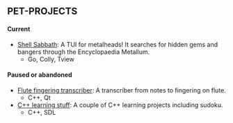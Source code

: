 ## PET-PROJECTS
#### Current
- [Shell Sabbath](https://github.com/sputnik5459/shell-sabbath): A TUI for metalheads! It searches for hidden gems and bangers through the Encyclopaedia Metallum.
  - Go, Colly, Tview
#### Paused or abandoned
- [Flute fingering transcriber](https://github.com/sputnik5459/desktop-flute-transcribe): A transcriber from notes to fingering on flute.
  - C++, Qt
- [C++ learning stuff](https://github.com/sputnik5459/cpp-learning-projects): A couple of C++ learning projects including sudoku.
  - C++, SDL
